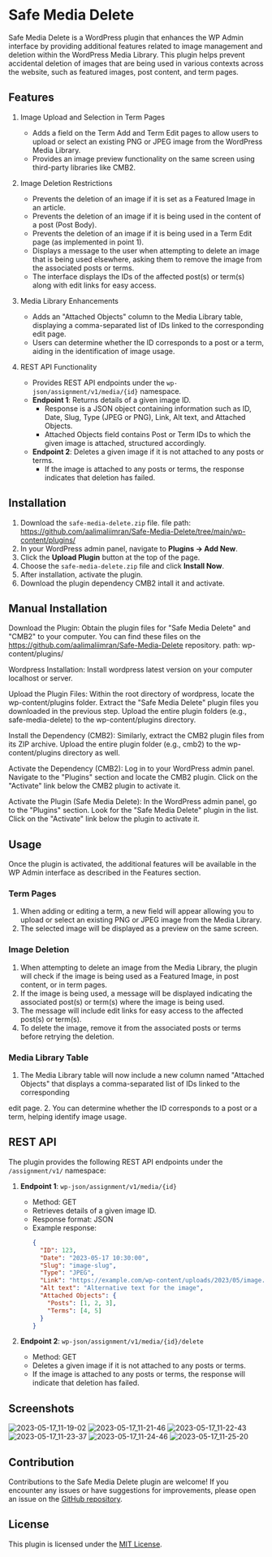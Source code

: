 # Safe Media Delete

Safe Media Delete is a WordPress plugin that enhances the WP Admin interface by providing additional features related to image management and deletion within the WordPress Media Library. This plugin helps prevent accidental deletion of images that are being used in various contexts across the website, such as featured images, post content, and term pages.

## Features

1. Image Upload and Selection in Term Pages
   - Adds a field on the Term Add and Term Edit pages to allow users to upload or select an existing PNG or JPEG image from the WordPress Media Library.
   - Provides an image preview functionality on the same screen using third-party libraries like CMB2.

2. Image Deletion Restrictions
   - Prevents the deletion of an image if it is set as a Featured Image in an article.
   - Prevents the deletion of an image if it is being used in the content of a post (Post Body).
   - Prevents the deletion of an image if it is being used in a Term Edit page (as implemented in point 1).
   - Displays a message to the user when attempting to delete an image that is being used elsewhere, asking them to remove the image from the associated posts or terms.
   - The interface displays the IDs of the affected post(s) or term(s) along with edit links for easy access.

3. Media Library Enhancements
   - Adds an "Attached Objects" column to the Media Library table, displaying a comma-separated list of IDs linked to the corresponding edit page.
   - Users can determine whether the ID corresponds to a post or a term, aiding in the identification of image usage.

4. REST API Functionality
   - Provides REST API endpoints under the `wp-json/assignment/v1/media/{id}` namespace.
   - **Endpoint 1**: Returns details of a given image ID.
     - Response is a JSON object containing information such as ID, Date, Slug, Type (JPEG or PNG), Link, Alt text, and Attached Objects.
     - Attached Objects field contains Post or Term IDs to which the given image is attached, structured accordingly.
   - **Endpoint 2**: Deletes a given image if it is not attached to any posts or terms.
     - If the image is attached to any posts or terms, the response indicates that deletion has failed.

## Installation

1. Download the `safe-media-delete.zip` file. file path: https://github.com/aalimaliimran/Safe-Media-Delete/tree/main/wp-content/plugins/
2. In your WordPress admin panel, navigate to **Plugins → Add New**.
3. Click the **Upload Plugin** button at the top of the page.
4. Choose the `safe-media-delete.zip` file and click **Install Now**.
5. After installation, activate the plugin.
6. Download the plugin dependency CMB2 intall it and activate. 

## Manual Installation

Download the Plugin: Obtain the plugin files for "Safe Media Delete" and "CMB2" to your computer. You can find these files on the https://github.com/aalimaliimran/Safe-Media-Delete repository. path: wp-content/plugins/

Wordpress Installation: Install wordpress latest version on your computer localhost or server.

Upload the Plugin Files: Within the root directory of wordpress, locate the wp-content/plugins folder. Extract the "Safe Media Delete" plugin files you downloaded in the previous step. Upload the entire plugin folders (e.g., safe-media-delete) to the wp-content/plugins directory.

Install the Dependency (CMB2): Similarly, extract the CMB2 plugin files from its ZIP archive. Upload the entire plugin folder (e.g., cmb2) to the wp-content/plugins directory as well.

Activate the Dependency (CMB2): Log in to your WordPress admin panel. Navigate to the "Plugins" section and locate the CMB2 plugin. Click on the "Activate" link below the CMB2 plugin to activate it.

Activate the Plugin (Safe Media Delete): In the WordPress admin panel, go to the "Plugins" section. Look for the "Safe Media Delete" plugin in the list. Click on the "Activate" link below the plugin to activate it.

## Usage

Once the plugin is activated, the additional features will be available in the WP Admin interface as described in the Features section.

### Term Pages

1. When adding or editing a term, a new field will appear allowing you to upload or select an existing PNG or JPEG image from the Media Library.
2. The selected image will be displayed as a preview on the same screen.

### Image Deletion

1. When attempting to delete an image from the Media Library, the plugin will check if the image is being used as a Featured Image, in post content, or in term pages.
2. If the image is being used, a message will be displayed indicating the associated post(s) or term(s) where the image is being used.
3. The message will include edit links for easy access to the affected post(s) or term(s).
4. To delete the image, remove it from the associated posts or terms before retrying the deletion.

### Media Library Table

1. The Media Library table will now include a new column named "Attached Objects" that displays a comma-separated list of IDs linked to the corresponding

 edit page.
2. You can determine whether the ID corresponds to a post or a term, helping identify image usage.

## REST API

The plugin provides the following REST API endpoints under the `/assignment/v1/` namespace:

1. **Endpoint 1**: `wp-json/assignment/v1/media/{id}`
   - Method: GET
   - Retrieves details of a given image ID.
   - Response format: JSON
   - Example response:
     ```json
     {
       "ID": 123,
       "Date": "2023-05-17 10:30:00",
       "Slug": "image-slug",
       "Type": "JPEG",
       "Link": "https://example.com/wp-content/uploads/2023/05/image.jpg",
       "Alt text": "Alternative text for the image",
       "Attached Objects": {
         "Posts": [1, 2, 3],
         "Terms": [4, 5]
       }
     }
     ```

2. **Endpoint 2**: `wp-json/assignment/v1/media/{id}/delete`
   - Method: GET
   - Deletes a given image if it is not attached to any posts or terms.
   - If the image is attached to any posts or terms, the response will indicate that deletion has failed.

## Screenshots

![2023-05-17_11-19-02](https://github.com/aalimaliimran/Safe-Media-Delete/assets/108981157/8e49de4f-16ae-4167-a83d-c84bb67bf6b8)
![2023-05-17_11-21-46](https://github.com/aalimaliimran/Safe-Media-Delete/assets/108981157/fa38d9d6-1991-4848-9497-c5edc919c3a7)
![2023-05-17_11-22-43](https://github.com/aalimaliimran/Safe-Media-Delete/assets/108981157/2a9bf7fe-42b0-403c-a873-46a5a5006098)
![2023-05-17_11-23-37](https://github.com/aalimaliimran/Safe-Media-Delete/assets/108981157/e1993625-e339-4e05-889b-9d1d7646c1c5)
![2023-05-17_11-24-46](https://github.com/aalimaliimran/Safe-Media-Delete/assets/108981157/e84a7400-9e5d-47c2-a4bb-156f5a47407d)
![2023-05-17_11-25-20](https://github.com/aalimaliimran/Safe-Media-Delete/assets/108981157/62c4b8cd-62cf-40cb-81b7-16ce846ebbc9)


## Contribution

Contributions to the Safe Media Delete plugin are welcome! If you encounter any issues or have suggestions for improvements, please open an issue on the [GitHub repository](https://github.com/your-repository).

## License

This plugin is licensed under the [MIT License](LICENSE).
